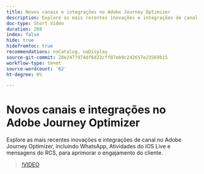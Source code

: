 ```yaml
---
title: Novos canais e integrações no Adobe Journey Optimizer
description: Explore as mais recentes inovações e integrações de canal no Adobe Journey Optimizer, incluindo WhatsApp, Atividades do iOS Live e mensagens do RCS, para aprimorar o engajamento do cliente.
doc-type: Short Video
duration: 208
index: false
hide: true
hidefromtoc: true
recommendations: noCatalog, noDisplay
source-git-commit: 28e2477974df6d22cff87eb9c242657e23569b15
workflow-type: tm+mt
source-wordcount: '62'
ht-degree: 0%

---
```



# Novos canais e integrações no Adobe Journey Optimizer

Explore as mais recentes inovações e integrações de canal no Adobe Journey Optimizer, incluindo WhatsApp, Atividades do iOS Live e mensagens do RCS, para aprimorar o engajamento do cliente.

<!-- 62_S520_3442520_207_new-channels-and-integrations-in-adobe-journey-optimizer -->
>[!VIDEO](https://video.tv.adobe.com/v/3460347/?learn=on&enablevpops=true&captions=por_br)

